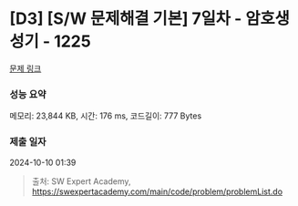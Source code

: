 # [D3] [S/W 문제해결 기본] 7일차 - 암호생성기 - 1225 

[문제 링크](https://swexpertacademy.com/main/code/problem/problemDetail.do?contestProbId=AV14uWl6AF0CFAYD) 

### 성능 요약

메모리: 23,844 KB, 시간: 176 ms, 코드길이: 777 Bytes

### 제출 일자

2024-10-10 01:39



> 출처: SW Expert Academy, https://swexpertacademy.com/main/code/problem/problemList.do